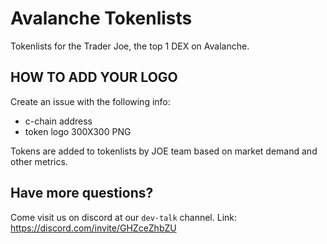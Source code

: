 # Avalanche Tokenlists
Tokenlists for the Trader Joe, the top 1 DEX on Avalanche. 

## HOW TO ADD YOUR LOGO
Create an issue with the following info:
- c-chain address
- token logo 300X300 PNG

Tokens are added to tokenlists by JOE team based on market demand and other metrics. 

## Have more questions?
Come visit us on discord at our `dev-talk` channel. 
Link: https://discord.com/invite/GHZceZhbZU
